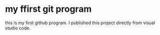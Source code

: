 # my ffirst git program
this is my first github program. I published this project directly from visual studio code.